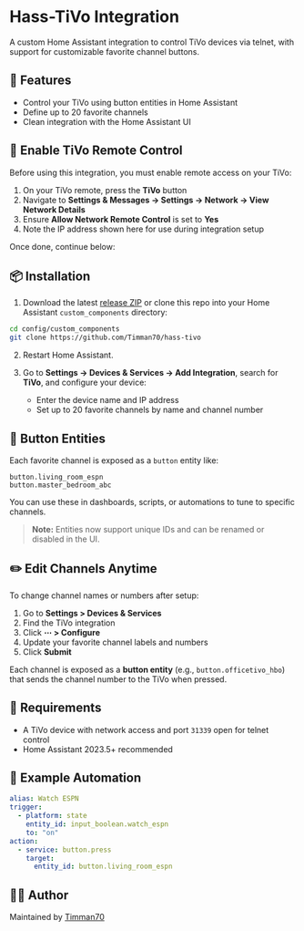# Hass-TiVo Integration

A custom Home Assistant integration to control TiVo devices via telnet, with support for customizable favorite channel buttons.

## 🚀 Features

- Control your TiVo using button entities in Home Assistant
- Define up to 20 favorite channels
- Clean integration with the Home Assistant UI

## 📡 Enable TiVo Remote Control

Before using this integration, you must enable remote access on your TiVo:

1. On your TiVo remote, press the **TiVo** button
2. Navigate to **Settings & Messages → Settings → Network → View Network Details**
3. Ensure **Allow Network Remote Control** is set to **Yes**
4. Note the IP address shown here for use during integration setup

Once done, continue below:

## 📦 Installation

1. Download the latest [release ZIP](https://github.com/Timman70/hass-tivo/blob/main/tivo_v0.1.zip) or clone this repo into your Home Assistant `custom_components` directory:

```bash
cd config/custom_components
git clone https://github.com/Timman70/hass-tivo
```

2. Restart Home Assistant.

3. Go to **Settings → Devices & Services → Add Integration**, search for **TiVo**, and configure your device:
   - Enter the device name and IP address
   - Set up to 20 favorite channels by name and channel number

## 🔘 Button Entities

Each favorite channel is exposed as a `button` entity like:

```
button.living_room_espn
button.master_bedroom_abc
```

You can use these in dashboards, scripts, or automations to tune to specific channels.

> **Note:** Entities now support unique IDs and can be renamed or disabled in the UI.

## ✏️ Edit Channels Anytime

To change channel names or numbers after setup:

1. Go to **Settings > Devices & Services**
2. Find the TiVo integration
3. Click **⋯ > Configure**
4. Update your favorite channel labels and numbers
5. Click **Submit**

Each channel is exposed as a **button entity** (e.g., `button.officetivo_hbo`) that sends the channel number to the TiVo when pressed.

## 🧰 Requirements

- A TiVo device with network access and port `31339` open for telnet control
- Home Assistant 2023.5+ recommended

## 📎 Example Automation

```yaml
alias: Watch ESPN
trigger:
  - platform: state
    entity_id: input_boolean.watch_espn
    to: "on"
action:
  - service: button.press
    target:
      entity_id: button.living_room_espn
```

## 👨‍💻 Author

Maintained by [Timman70](https://github.com/Timman70)
